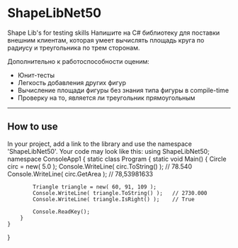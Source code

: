 # ShapeLibNet50
Shape Lib's for testing skills
Напишите на C# библиотеку для поставки внешним клиентам, которая умеет вычислять площадь круга по радиусу и треугольника по трем сторонам.

Дополнительно к работоспособности оценим:
* Юнит-тесты
* Легкость добавления других фигур
* Вычисление площади фигуры без знания типа фигуры в compile-time
* Проверку на то, является ли треугольник прямоугольным
____
## How to use
In your project, add a link to the library and use the namespace 'ShapeLibNet50'.
Your code may look like this:
using ShapeLibNet50;
namespace ConsoleApp1
{
    static class Program
    {
        static void Main()
        {
            Circle circ = new( 5.0 );
            Console.WriteLine( circ.ToString() );       // 78.540
            Console.WriteLine( circ.GetArea );          // 78,53981633

            Triangle triangle = new( 60, 91, 109 );
            Console.WriteLine( triangle.ToString() );   // 2730.000
            Console.WriteLine( triangle.IsRight() );    // True

            Console.ReadKey();
        }
    }   
}
